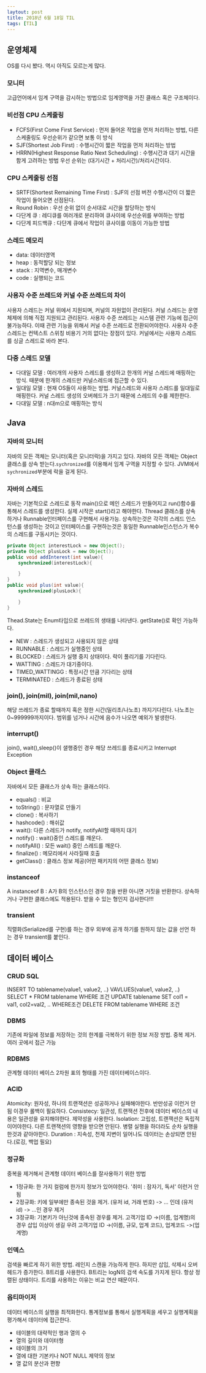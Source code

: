 ```yaml
---
laytout: post
title: 2018년 6월 18일 TIL
tags: [TIL]
---
```


## 운영체제
OS를 다시 봤다. 역시 아직도 모르는게 많다.

### 모니터
고급언어에서 임계 구역을 감시하는 방법으로 임계영역을 가진 클래스 혹은 구조체이다.

### 비선점 CPU 스케줄링 
- FCFS(First Come First Service) : 먼저 들어온 작업을 먼저 처리하는 방법, 다른 스케줄링도 우선순위가 같으면 보통 이 방식
- SJF(Shortest Job First) : 수행시간이 짧은 작업을 먼저 처리하는 방법
- HRRN(Highest Response Ratio Next Scheduling) : 수행시간과 대기 시간을 함게 고려하는 방법 우선 순위는 (대기시간 + 처리시간)/처리시간이다.

### CPU 스케줄링 선점
- SRTF(Shortest Remaining Time First) : SJF의 선점 버전 수행시간이 더 짧은 작업이 들어오면 선점된다. 
- Round Robin : 우선 순위 없이 순서대로 시간을 할당하는 방식
- 다단계 큐 : 레디큐를 여러개로 분리하여 큐사이에 우선순위를 부여하는 방법
- 다단계 피드백큐 : 다단계 큐에서 작업이 큐사이를 이동이 가능한 방법 

### 스레드 메모리
- data: 데이터영역 
- heap : 동적할당 되는 정보
- stack : 지역변수, 매개변수
- code : 실행되는 코드

### 사용자 수준 쓰레드와 커널 수준 쓰레드의 차이
사용자 스레드는 커널 위에서 지원되며, 커널의 자원없이 관리된다. 커널 스레드는 운영체제에 의해 직접 지원되고 관리된다. 사용자 수준 쓰레드는 시스템 관련 기능에 접근이 불가능하다. 이때 관련 기능을 위해서 커널 수준 쓰레드로 전환되어야한다. 사용자 수준 스레드는 컨텍스트 스위칭 비용기 거의 없다는 장점이 있다. 커널에서는 사용자 스레드를 싱글 스레드로 바라 본다.

### 다중 스레드 모델
- 다대일 모델 : 여러개의 사용자 스레드를 생성하고 한개의 커널 스레드에 매핑하는 방식. 때문에 한개의 스레드만 커널스레드에 접근할 수 있다.
- 일대일 모델 : 현재 OS들이 사용하는 방법. 커널스레드와 사용자 스레드를 일대일로 매핑한다. 커널 스레드 생성의 오버헤드가 크기 때문에  스레드의 수를 제한한다.
- 다대일 모델 : n대m으로 매핑하는 방식

## Java

### 자바의 모니터
자바의 모든 객체는 모니터(혹은 모니터락)을 가지고 있다. 자바의 모든 객체는 Object클래스를 상속 받는다.`sychronized`를 이용해서 임계 구역을 지정할 수 있다. JVM에서 `sychronized`부분에 락을 걸게 된다.

### 자바의 스레드
자바는 기본적으로 스레드로 동작 main()으로 메인 스레드가 만들어지고 run()함수를 통해서 스레드를 생성한다. 실제 시작은 start()라고 해야한다. Thread 클래스를 상속하거나 Runnable인터페이스를 구현해서 사용가능. 상속하는것은 각각의 스레드 인스턴스를 생성하는 것이고 인터페이스를 구현하는것은 동일한 Runnable인스턴스가 복수의 스레드를 구동시키는 것이다. 
```java
private Object interestLock = new Object();
private Object plusLock = new Object();
public void addInterest(int value){
    synchronized(interestLock){

    }
}
public void plus(int value){
    synchronized(plusLock){

    }
}
```
Thead.State는 Enum타입으로 쓰레드의 생태를 나타낸다. getState()로 확인 가능하다.
 - NEW : 스레드가 생성되고 사용되지 않은 상태
 - RUNNABLE : 스레드가 실행중인 상태
 - BLOCKED : 스레드가 실행 중지 상태이다. 락이 풀리기를 기다린다.
 - WATTING : 스레드가 대기중이다.
 - TIMED_WATTINGG : 특정시간 만큼 기다리는 상태
 - TERMINATED : 스레드가 종료된 상태

### join(), join(mil), join(mil,nano)
해당 쓰레드가 종료 할때까지 혹은 정한 시간(밀리초/나노초) 까지기다린다. 나노초는 0~999999까지이다. 범위를 넘거나 시간에 음수가 나오면 예외가 발생한다.

### interrupt()
join(), wait(),sleep()이 샐행중인 경우 해당 쓰레드를 종료시키고 Interrupt Exception 

### Object 클래스
자바에서 모든 클래스가 상속 하는 클래스이다.
- equals() : 비교
- toString() : 문자열로 만들기
- clone() : 복사하기
- hashcode() : 해쉬값
- wait(): 다른 스레드가 notify, notifyAll할 때까지 대기
- notify() : wait()중인 스레드를 깨운다.
- notifyAll() : 모든 wait() 중인 스레드를 깨운다.
- finalize() : 메모리에서 사라질때 호출
- getClass() : 클래스 정보 제공(어떤 패키지의 어떤 클래스 정보)

### instanceof
A instanceof B : A가 B의 인스턴스인 경우 참을 반환 아니면 거짓을 반환한다. 상속하거나 구현한 클래스에도 적용된다. 받을 수 있는 형인지 검사한다!!!

### transient
직렬화(Serialized를 구현)를 하는 경우 외부에 공개 하기를 원하지 않는 값을 선언 하는 경우 transient를 붙인다.

## 데이터 베이스
### CRUD SQL
INSERT TO tablename(value1, value2, ..) VAVLUES(value1, value2, ..)
SELECT * FROM tablename WHERE 조건
UPDATE tablename SET col1 = val1, col2=val2, .. WHERE조건
DELETE FROM tablename WHERE 조건

### DBMS
기존에 파일에 정보를 저장하는 것의 한계를 극복하기 위한 정보 저장 방법. 중복 제거. 여러 곳에서 접근 가능

### RDBMS
관계형 데이터 베이스 2차원 표의 형태를 가진 데이터베이스이다. 

### ACID
Atomicity: 원자성, 하나의 트랜잭션은 성공하거나 실패해야한다. 반만성공 이런거 안됨 이경우 롤백이 필요하다.
Consistecy: 일관성, 트랜잭션 전후에 데이터 베이스의 내용은 일관성을 유지해야한다. 제약성을 사용한다.
Isolation: 고립성, 트랜잭션은 독립적 이어야한다. 다른 트랜잭션의 영향을 받으면 안된다. 병렬 실행을 하더라도 순차 실행을 한것과 같아야한다.
Duration : 지속성, 천제 지변이 일어나도 데이터는 손상되면 안된다.(로깅, 백업 필요)

### 정규화
중복을 제거해서 관계형 데이터 베이스를 잘사용하기 위한 방법
- 1정규화: 한 가지 컬럼에 한가지 정보가 있어야한다. '취미 : 잠자기, 독서' 이런거 안됨
- 2정규화: 키에 일부에만 종속된 것을 제거. (유저 id, 거래 번호) -> ... 인데 (유저 id) -> ...인 경우 제거
- 3정규화: 기본키가 아닌것에 종속된 경우를 제거. 고객기업 ID ->(이름, 업계명)의 경우 삽입 이상이 생길 우려 
고객기업 ID ->(이름, 규모, 업계 코드), 업계코드 ->(업계명)

### 인덱스
검색을 빠르게 하기 위한 방법. 레인지 스캔을 가능하게 한다. 하지만 삽입, 삭제시 오버헤드가 증가한다. B트리를 사용한다. B트리는 logN의 검색 속도를 가지게 된다. 항상 정렬된 상태이다. 트리를 사용하는 이유는 비교 연산 때문이다.

### 옵티마이저
데이터 베이스의 실행을 최적화한다. 통계정보를 통해서 실행계획을 세우고 실행계획을 평가해서 데이터에 접근한다. 
- 테이블의 대략적인 행과 열의 수
- 열의 길이와 데이터형
- 테이블의 크기
- 열에 대한 기본키나 NOT NULL 제약의 정보
- 열 값의 분산과 편향

